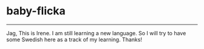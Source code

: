 # baby-flicka
-----
Jag, This is Irene.
I am still learning a new language.
So I will try to have some Swedish here as a track of my learning.
Thanks!

